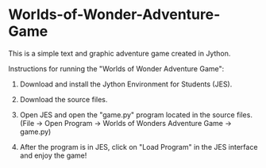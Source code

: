 # Worlds-of-Wonder-Adventure-Game
This is a simple text and graphic adventure game created in Jython.

Instructions for running the "Worlds of Wonder Adventure Game":

1) Download and install the Jython Environment for Students (JES).

2) Download the source files.

3) Open JES and open the "game.py" program located in the source files. (File -> Open Program -> Worlds of Wonders Adventure Game -> game.py)

4) After the program is in JES, click on "Load Program" in the JES interface and enjoy the game!
